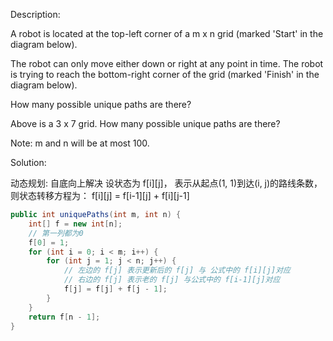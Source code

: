 Description:

A robot is located at the top-left corner of a m x n grid (marked 'Start' in the diagram below).

The robot can only move either down or right at any point in time. The robot is trying to reach the bottom-right corner of the grid (marked 'Finish' in the diagram below).

How many possible unique paths are there?


Above is a 3 x 7 grid. How many possible unique paths are there?

Note: m and n will be at most 100.

Solution:

动态规划:
自底向上解决
设状态为 f[i][j]， 表示从起点(1, 1)到达(i, j)的路线条数，
则状态转移方程为： f[i][j] = f[i-1][j] + f[i][j-1]

```java
public int uniquePaths(int m, int n) {
    int[] f = new int[n];
    // 第一列都为0
    f[0] = 1; 
    for (int i = 0; i < m; i++) {
        for (int j = 1; j < n; j++) {
            // 左边的 f[j] 表示更新后的 f[j] 与 公式中的 f[i][j]对应
            // 右边的 f[j] 表示老的 f[j] 与公式中的 f[i-1][j]对应
            f[j] = f[j] + f[j - 1];
        }
    }
    return f[n - 1];
}
```
